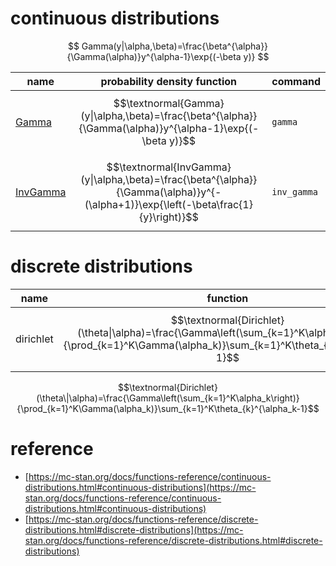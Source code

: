 # continuous distributions

$$
Gamma(y|\alpha,\beta)=\frac{\beta^{\alpha}}{\Gamma(\alpha)}y^{\alpha-1}\exp{(-\beta y)}
$$

|name|probability density function|command|
|---|---|---|
|[Gamma](https://mc-stan.org/docs/functions-reference/gamma-distribution.html)|$$\textnormal{Gamma}(y\|\alpha,\beta)=\frac{\beta^{\alpha}}{\Gamma(\alpha)}y^{\alpha-1}\exp{(-\beta y)}$$|`gamma`|
|[InvGamma](https://mc-stan.org/docs/functions-reference/inverse-gamma-distribution.html)|$$\textnormal{InvGamma}(y\|\alpha,\beta)=\frac{\beta^{\alpha}}{\Gamma(\alpha)}y^{-(\alpha+1)}\exp{\left(-\beta\frac{1}{y}\right)}$$|`inv_gamma`|

# discrete distributions

|name|function|link|
|---|---|---|
|dirichlet|$$\textnormal{Dirichlet}(\theta\|\alpha)=\frac{\Gamma\left(\sum_{k=1}^K\alpha_k\right)}{\prod_{k=1}^K\Gamma(\alpha_k)}\sum_{k=1}^K\theta_{k}^{\alpha_k-1}$$|[stan](https://mc-stan.org/docs/functions-reference/dirichlet-distribution.html) [wiki](https://en.wikipedia.org/wiki/Dirichlet_distribution)|

$$\textnormal{Dirichlet}(\theta\|\alpha)=\frac{\Gamma\left(\sum_{k=1}^K\alpha_k\right)}{\prod_{k=1}^K\Gamma(\alpha_k)}\sum_{k=1}^K\theta_{k}^{\alpha_k-1}$$

# reference

* [https://mc-stan.org/docs/functions-reference/continuous-distributions.html#continuous-distributions](https://mc-stan.org/docs/functions-reference/continuous-distributions.html#continuous-distributions)
* [https://mc-stan.org/docs/functions-reference/discrete-distributions.html#discrete-distributions](https://mc-stan.org/docs/functions-reference/discrete-distributions.html#discrete-distributions)